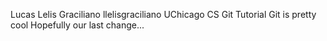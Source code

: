 Lucas Lelis Graciliano llelisgraciliano
UChicago CS Git Tutorial
Git is pretty cool
Hopefully our last change...
